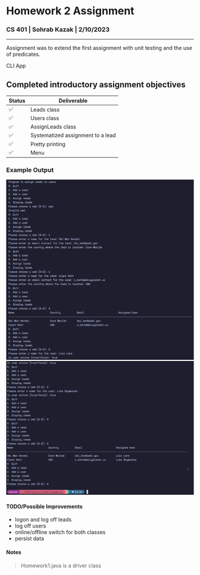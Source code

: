 # Homework 2 Assignment

### CS 401 | Sohrab Kazak | 2/10/2023

---
Assignment was to extend the first assignment with unit testing and the use of predicates.

CLI App

## Completed introductory assignment objectives
|Status|Deliverable|
|-|-|
| ✅ | Leads class|
| ✅ | Users class|
| ✅ | AssignLeads class |
| ✅ | Systematized assignment to a lead |
| ✅ | Pretty printing |
| ✅ | Menu |

### Example Output
![output_1](output_1.png)
![output_2](output_2.png)


#### TODO/Possible Improvements
-  logon and log off leads
-  log off users
-  online/offline switch for both classes
-  persist data

#### Notes
> Homework1.java is a driver class
